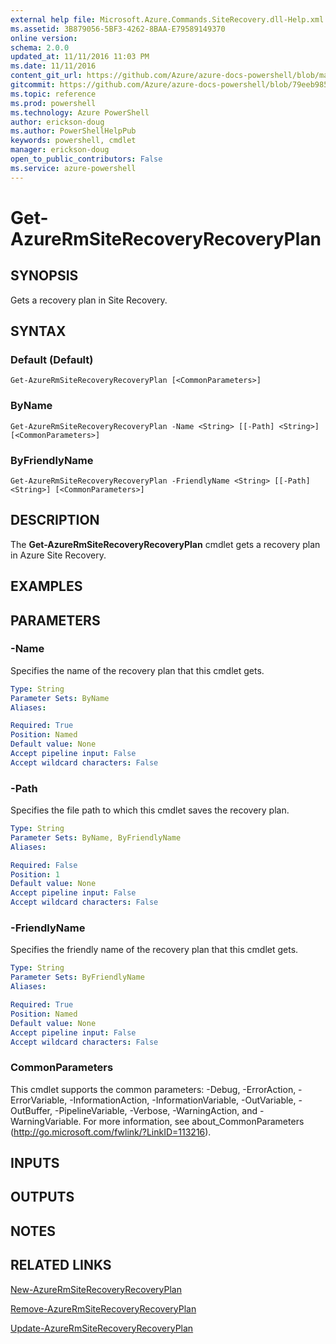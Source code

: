 ```yaml
---
external help file: Microsoft.Azure.Commands.SiteRecovery.dll-Help.xml
ms.assetid: 3B879056-5BF3-4262-8BAA-E79589149370
online version: 
schema: 2.0.0
updated_at: 11/11/2016 11:03 PM
ms.date: 11/11/2016
content_git_url: https://github.com/Azure/azure-docs-powershell/blob/master/azureps-cmdlets-docs/ResourceManager/AzureRM.SiteRecovery/v3.2.0/Get-AzureRmSiteRecoveryRecoveryPlan.md
gitcommit: https://github.com/Azure/azure-docs-powershell/blob/79eeb985ea480979357fb4695832a0c3d29a48bf/azureps-cmdlets-docs/ResourceManager/AzureRM.SiteRecovery/v3.2.0/Get-AzureRmSiteRecoveryRecoveryPlan.md
ms.topic: reference
ms.prod: powershell
ms.technology: Azure PowerShell
author: erickson-doug
ms.author: PowerShellHelpPub
keywords: powershell, cmdlet
manager: erickson-doug
open_to_public_contributors: False
ms.service: azure-powershell
---
```


# Get-AzureRmSiteRecoveryRecoveryPlan

## SYNOPSIS
Gets a recovery plan in Site Recovery.

## SYNTAX

### Default (Default)
```
Get-AzureRmSiteRecoveryRecoveryPlan [<CommonParameters>]
```

### ByName
```
Get-AzureRmSiteRecoveryRecoveryPlan -Name <String> [[-Path] <String>] [<CommonParameters>]
```

### ByFriendlyName
```
Get-AzureRmSiteRecoveryRecoveryPlan -FriendlyName <String> [[-Path] <String>] [<CommonParameters>]
```

## DESCRIPTION
The **Get-AzureRmSiteRecoveryRecoveryPlan** cmdlet gets a recovery plan in Azure Site Recovery.

## EXAMPLES

## PARAMETERS

### -Name
Specifies the name of the recovery plan that this cmdlet gets.

```yaml
Type: String
Parameter Sets: ByName
Aliases: 

Required: True
Position: Named
Default value: None
Accept pipeline input: False
Accept wildcard characters: False
```

### -Path
Specifies the file path to which this cmdlet saves the recovery plan.

```yaml
Type: String
Parameter Sets: ByName, ByFriendlyName
Aliases: 

Required: False
Position: 1
Default value: None
Accept pipeline input: False
Accept wildcard characters: False
```

### -FriendlyName
Specifies the friendly name of the recovery plan that this cmdlet gets.

```yaml
Type: String
Parameter Sets: ByFriendlyName
Aliases: 

Required: True
Position: Named
Default value: None
Accept pipeline input: False
Accept wildcard characters: False
```

### CommonParameters
This cmdlet supports the common parameters: -Debug, -ErrorAction, -ErrorVariable, -InformationAction, -InformationVariable, -OutVariable, -OutBuffer, -PipelineVariable, -Verbose, -WarningAction, and -WarningVariable. For more information, see about_CommonParameters (http://go.microsoft.com/fwlink/?LinkID=113216).

## INPUTS

## OUTPUTS

## NOTES

## RELATED LINKS

[New-AzureRmSiteRecoveryRecoveryPlan](xref:ResourceManager/AzureRM.SiteRecovery/v3.2.0/New-AzureRmSiteRecoveryRecoveryPlan.md)

[Remove-AzureRmSiteRecoveryRecoveryPlan](xref:ResourceManager/AzureRM.SiteRecovery/v3.2.0/Remove-AzureRmSiteRecoveryRecoveryPlan.md)

[Update-AzureRmSiteRecoveryRecoveryPlan](xref:ResourceManager/AzureRM.SiteRecovery/v3.2.0/Update-AzureRmSiteRecoveryRecoveryPlan.md)
